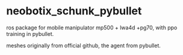 # neobotix_schunk_pybullet

ros package for mobile manipulator mp500 + lwa4d +pg70, with ppo training in pybullet.

meshes originally from official github, the agent from pybullet.
